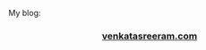 My blog: <h3 align="center"><a href="https://venkatasreeram.com/" target="_blank">venkatasreeram.com</a></h3>
